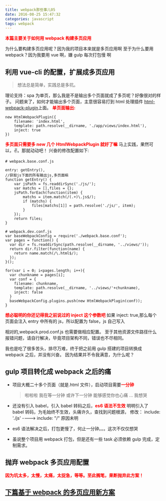 ```yaml
---
title: webpack那些事儿05
date: 2016-08-25 15:47:32
categories: javascript
tags: webpack
---
```


<b style="color: red;">本篇主要关于如何用 webpack 构建多页应用</b>

<!--more-->

为什么要构建多页应用呢？因为我的项目本来就是多页应用啊
至于为什么要用 webpack？因为我要用 vue 啊，嫌 gulp 每次打包慢 啊

## 利用 vue-cli 的配置，扩展成多页应用

> 想法总是简单，实践总是多坑。

理论支持：spa 为单页，那么我是不是输出多个页面就成了多页呢？好像很对的样子。
问题来了，如何才能输出多个页面，主意很容易打到 html 处理插件 [html-webpack-plugin](https://www.npmjs.com/package/html-webpack-plugin)上面。
<b style="color: red;">单页面输出:</b>

```
new HtmlWebpackPlugin({
    filename: 'index.html',
    template: path.resolve(__dirname, './app/views/index.html'),
    inject: true
})
```

<b style="color: red;">多页面只需要多 new 几个 HtmlWebpackPlugin 就好了嘛</b>
马上实践，果然可以，✌️。那就动动吧！
兴奋的修改配置如下:

```
# webpack.base.conf.js

entry: getEntry(),
//获取js下面的所有输出js,多页面嘛
function getEntry() {
	var jsPath = fs.readdirSync('./js/');
	var matchs = [],files = {};
	jsPath.forEach(function(item) {
		matchs = item.match(/(.+)\.js$/);
		if (matchs) {
			files[matchs[1]] = path.resolve('./js/', item);
		}
	});
	return files;
}
```

```
# webpack.dev.conf.js
var baseWebpackConfig = require('./webpack.base.conf');
var pages = function() {
  var dir = fs.readdirSync(path.resolve(__dirname, '../views/'));
  return dir.filter(function(name) {
    return name.match(/\.html$/);
  });
}();

for(var i = 0; i<pages.length; i++){
  var chunkname = pages[i];
  var conf = {
    filename: chunkname,
    template: path.resolve(__dirname, '../views/'+chunkname),
    inject: false
  }
  baseWebpackConfig.plugins.push(new HtmlWebpackPlugin(conf));
}
```

<b style="color: red;">想必聪明的你还记得我之前说过的 inject 这个参数吧</b>
如果 inject: true,那么每个页面会注入 entry 中所有的 js，所以配置为 false，js 自己写入

相对的,webpack.prod.conf.js 也需要做相应配置。
至于其他资源文件路径什么报错问题，请自行解决，毕竟项目架构不同，错误也不尽相同。

我也是吃了很多苦头，排尽万难，终于把之前用 gulp 搭建的项目转换成 webpack 之后，并没有兴奋。
因为结果并不令我满意，为什么呢？

## gulp 项目转化成 webpack 之后的痛

- 项目大概二十多个页面（就是.html 文件），启动项目需要<b style="color: red;">一分钟</b>
  > 啦啦啦
  > 我在等一分钟
  > 或许下一分钟
  > 能够感觉你也心痛
  > ...
  > 我想哭
- 还没有引入 babel，引入 babel 转码之后，<b style="color: red;">es6 语法不生效</b>
  明明引入了 babel 转码，为毛始终不生效，头痛许久，查找到问题根源，
  修改： include: './js' ----> include: "/"
  原因未明
- es6 语法解决之后，打包更慢了，何止一分钟。。。这次不仅仅想哭

- 虽说整个项目用 webpack 打包，但是还有一些 task 必须依赖 gulp 完成，定制需求。

## 抛弃 webpack 多页应用配置

<b style="color: red;">因为坑太多，太慢，太痛，太捉急，等等。至此搁笔，果断抛弃此方案！</b>

## [下篇基于 webpack 的多页应用新方案](http://donglegend.com/2016/08/25/webpack%E9%82%A3%E4%BA%9B%E4%BA%8B%E5%84%BF06/)
